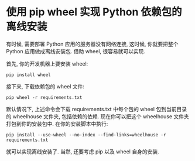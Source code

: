 # 使用 pip wheel 实现 Python 依赖包的离线安装

有时候, 需要部署 Python 应用的服务器没有网络连接, 这时候, 你就要把整个 Python 应用做成离线安装包.
借助 wheel, 很容易就可以实现.

首先, 你的开发机器上要安装 wheel:

    pip install wheel

接下来, 下载依赖包的 wheel 文件:

    pip wheel -r requirements.txt

默认情况下, 上述命令会下载 requirements.txt 中每个包的 wheel 包到当前目录的 wheelhouse 文件夹, 包括依赖的依赖.
现在你可以把这个 wheelhouse 文件夹打包到你的安装包中. 在你的安装脚本中执行:


    pip install --use-wheel --no-index --find-links=wheelhouse -r requirements.txt

就可以实现离线安装了. 当然, 还要考虑 pip 以及 wheel 自身的安装.


